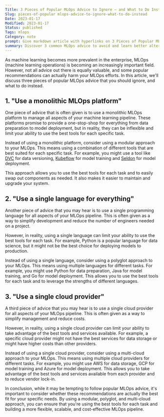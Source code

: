 ```yaml
---
Title: 3 Pieces of Popular MLOps Advice to Ignore — and What to Do Instead
Slug: pieces-of-popular mlops-advice-to-ignore-what-to-do-instead
Date: 2023-01-17
Modified: 2023-01-17
Status: published
Tags: mlops 
Category: note
prompt: Give markdown article with hyperlinks on 3 Pieces of Popular MLOps Advice to Ignore — and What to Do Instead. In the article discuss three advices for mlops that are false helpers or are not the best option nowadays. Propose alternative solution to each of these three.
summary: Discover 3 common MLOps advice to avoid and learn better alternatives to improve your machine learning operations. Learn to use modular, polyglot and multi-cloud approach.
---
```


As machine learning becomes more prevalent in the enterprise, MLOps (machine learning operations) is becoming an increasingly important field. However, not all advice out there is equally valuable, and some popular recommendations can actually harm your MLOps efforts. In this article, we'll discuss three pieces of popular MLOps advice that you should ignore, and what to do instead.

## 1. "Use a monolithic MLOps platform"

One piece of advice that is often given is to use a monolithic MLOps platform to manage all aspects of your machine learning pipeline. These platforms promise to provide a one-stop-shop for everything from data preparation to model deployment, but in reality, they can be inflexible and limit your ability to use the best tools for each specific task.

Instead of using a monolithic platform, consider using a modular approach to your MLOps. This means using a combination of different tools that are best suited for each specific task. For example, you might use a tool like [DVC](https://dvc.org/) for data versioning, [Kubeflow](https://www.kubeflow.org/) for model training and [Seldon](https://www.seldon.io/) for model deployment.

This approach allows you to use the best tools for each task and to easily swap out components as needed. It also makes it easier to maintain and upgrade your system.

## 2. "Use a single language for everything"

Another piece of advice that you may hear is to use a single programming language for all aspects of your MLOps pipeline. This is often given as a way to simplify development and reduce the number of engineers needed on a project.

However, in reality, using a single language can limit your ability to use the best tools for each task. For example, Python is a popular language for data science, but it might not be the best choice for deploying models to production.

Instead of using a single language, consider using a polyglot approach to your MLOps. This means using multiple languages for different tasks. For example, you might use Python for data preparation, Java for model training, and Go for model deployment. This allows you to use the best tools for each task and to leverage the strengths of different languages.

## 3. "Use a single cloud provider"

A third piece of advice that you may hear is to use a single cloud provider for all aspects of your MLOps pipeline. This is often given as a way to simplify management and reduce costs.

However, in reality, using a single cloud provider can limit your ability to take advantage of the best tools and services available. For example, a specific cloud provider might not have the best services for data storage or might have higher costs than other providers.

Instead of using a single cloud provider, consider using a multi-cloud approach to your MLOps. This means using multiple cloud providers for different tasks. For example, you might use AWS for data storage, GCP for model training and Azure for model deployment. This allows you to take advantage of the best tools and services available from each provider and to reduce vendor lock-in.


In conclusion, while it may be tempting to follow popular MLOps advice, it's important to consider whether these recommendations are actually the best fit for your specific needs. By using a modular, polyglot, and multi-cloud approach, you can ensure that you're using the best tools for each task and building a more flexible, scalable, and cost-effective MLOps pipeline.